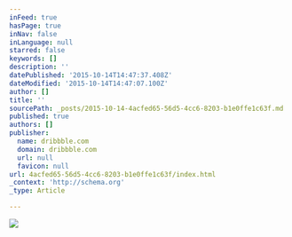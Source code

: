 ```yaml
---
inFeed: true
hasPage: true
inNav: false
inLanguage: null
starred: false
keywords: []
description: ''
datePublished: '2015-10-14T14:47:37.408Z'
dateModified: '2015-10-14T14:47:07.100Z'
author: []
title: ''
sourcePath: _posts/2015-10-14-4acfed65-56d5-4cc6-8203-b1e0ffe1c63f.md
published: true
authors: []
publisher:
  name: dribbble.com
  domain: dribbble.com
  url: null
  favicon: null
url: 4acfed65-56d5-4cc6-8203-b1e0ffe1c63f/index.html
_context: 'http://schema.org'
_type: Article

---
```

![](https://d13yacurqjgara.cloudfront.net/users/2014/screenshots/2003785/skull-800.png)